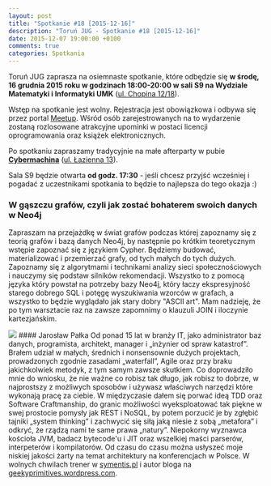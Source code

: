 ```yaml
---
layout: post
title: "Spotkanie #18 [2015-12-16]"
description: "Toruń JUG - Spotkanie #18 [2015-12-16]"
date: 2015-12-07 19:00:00 +0100
comments: true
categories: Spotkania
---
```

Toruń JUG zaprasza na osiemnaste spotkanie, które odbędzie się **w&nbsp;środę, 16 grudnia 2015 roku w&nbsp;godzinach 18:00-20:00 w&nbsp;sali S9 na Wydziale Matematyki i Informatyki UMK** (<a href="https://www.google.pl/maps/place/Fryderyka+Chopina+12%2F18,+Toruń/" target="_blank"><span class="glyphicon glyphicon-map-marker"></span>ul. Chopina 12/18</a>).

Wstęp na spotkanie jest wolny. Rejestracja jest obowiązkowa i&nbsp;odbywa się przez portal <a href="http://www.meetup.com/Torun-JUG/events/227270961/" target="_blank">Meetup</a>. Wśród osób zarejestrowanych na to wydarzenie zostaną rozlosowane atrakcyjne upominki w&nbsp;postaci licencji oprogramowania oraz książek elektronicznych.

Po spotkaniu zapraszamy tradycyjnie na małe afterparty w&nbsp;pubie <a href="https://www.facebook.com/Cybermachina" target="_blank"><strong>Cybermachina</strong></a> (<a href="https://www.google.pl/maps/place/Łazienna+13,+Toruń/" target="_blank"><span class="glyphicon glyphicon-map-marker"></span>ul. Łazienna 13</a>).

Sala S9 będzie otwarta **od godz. 17:30** - jeśli chcesz przyjść wcześniej i pogadać z uczestnikami spotkania to będzie to najlepsza do tego okazja :) <!-- more -->

### W gąszczu grafów, czyli jak zostać bohaterem swoich danych w Neo4j
Zapraszam na przejażdkę w świat grafów podczas której zapoznamy się z teorią grafów i bazą danych Neo4j, by następnie po krótkim teoretycznym wstępie zapoznać się z językiem Cypher. Będziemy budować, materializować i przemierzać grafy, od tych małych do tych dużych. Zapoznamy się z algorytmami i technikami analizy sieci społecznościowych i nauczymy się podstaw silników rekomendacji. Wszystko to z pomocą języka który powstał na potrzeby bazy Neo4j, który łaczy ekspresyjność starego dobrego SQL i potęgę wyszukiwania wzorców w grafach, a wszystko to będzie wyglądało jak stary dobry "ASCII art". Mam nadzieję, że po tym warsztacie raz na zawsze zapomnimy o klauzuli JOIN i iloczynie kartezjańskim.

<img class="no-border speaker-face" src="{{ root_url }}/images/speakers/palka-jaroslaw.jpg" />
#### Jarosław Pałka
Od ponad 15 lat w branży IT, jako administrator baz danych, programista, architekt, manager i „inżynier od spraw katastrof”. Brałem udział w małych, średnich i nonsensownie dużych projektach, prowadzonych zgodnie zasadami „waterfall”, Agile oraz przy braku jakichkolwiek metodyk, z tym samym zawsze skutkiem. Co doprowadziło mnie do wniosku, że nie ważne co robisz tak długo, jak robisz to dobrze, w najprostszy z możliwych sposobów i używasz właściwych narzędzi które wykonają pracę za ciebie. W międzyczasie dałem się porwać ideą TDD oraz Software Craftmanship, do granic możliwości wyeksploatować tak piękne w swej prostocie pomysły jak REST i NoSQL, by potem porzucić je by zgłębić tajniki „system thinking” i zachwycić się siłą jaką niesie z sobą „metafora” i odkryć, że rządzą nami te same prawa „natury”. Niepokorny wyznawca kościoła JVM, badacz bytecode'u i JIT oraz wszelkiej maści parserów, interpeterów i kompilatorów.  Od czasu do czasu można usłyszeć moje niskiej jakości żarty na temat architektury na konferencjach w Polsce. W wolnych chwilach trener w <a href="http://symentis.pl" target="_blank">symentis.pl</a> i autor bloga na <a href="http://geekyprimitives.wordpress.com/" target="_blank">geekyprimitives.wordpress.com</a>.